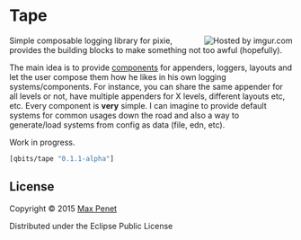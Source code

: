 # Tape

<img src="http://i.imgur.com/yNrbl1D.png" title="Hosted by imgur.com" align="right"/>

Simple composable logging library for pixie, provides the building
blocks to make something not too awful (hopefully).

The main idea is to provide
[components](https://github.com/qbits/component) for appenders,
loggers, layouts and let the user compose them how he likes in his own
logging systems/components. For instance, you can share the same
appender for all levels or not, have multiple appenders for X levels,
different layouts etc, etc. Every component is **very** simple. I can
imagine to provide default systems for common usages down the road and
also a way to generate/load systems from config as data (file, edn,
etc).

Work in progress.

<!-- ## Installation -->

<!-- With [dust](https://github.com/pixie-lang/dust), add the following to -->
<!-- your project.edn `:dependencies`: -->

```clojure
[qbits/tape "0.1.1-alpha"]
```

## License

Copyright © 2015 [Max Penet](https://twitter.com/mpenet)

Distributed under the Eclipse Public License
